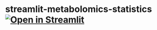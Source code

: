 # streamlit-metabolomics-statistics [![Open in Streamlit](https://static.streamlit.io/badges/streamlit_badge_black_white.svg)](https://axelwalter-streamlit-metabol-statistics-for-metabolomics-cybz32.streamlit.app/)
